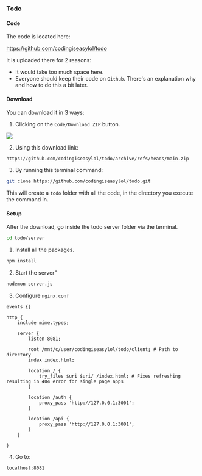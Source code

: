 ### Todo

#### Code

The code is located here:

<a href="https://github.com/codingiseasylol/todo" target="blank">https://github.com/codingiseasylol/todo</a>

It is uploaded there for 2 reasons:

-   It would take too much space here.
-   Everyone should keep their code on `Github`. There's an explanation why and how to do this a bit later.

#### Download

You can download it in 3 ways:

1. Clicking on the `Code/Download ZIP` button.

![](pics/topics/todo-download.jpg)

2. Using this download link:

```text
https://github.com/codingiseasylol/todo/archive/refs/heads/main.zip
```

3. By running this terminal command:

```bash
git clone https://github.com/codingiseasylol/todo.git
```

This will create a `todo` folder with all the code, in the directory you execute the command in.

#### Setup

After the download, go inside the todo server folder via the terminal.

```bash
cd todo/server
```

1. Install all the packages.

```bash
npm install
```

2. Start the server"

```bash
nodemon server.js
```

3. Configure `nginx.conf`

```nginx
events {}

http {
    include mime.types;

    server {
        listen 8081;

        root /mnt/c/user/codingiseasylol/todo/client; # Path to directory
        index index.html;

        location / {
            try_files $uri $uri/ /index.html; # Fixes refreshing resulting in 404 error for single page apps
        }

        location /auth {
            proxy_pass 'http://127.0.0.1:3001';
        }

        location /api {
            proxy_pass 'http://127.0.0.1:3001';
        }
    }

}
```

4. Go to:

```text
localhost:8081
```
